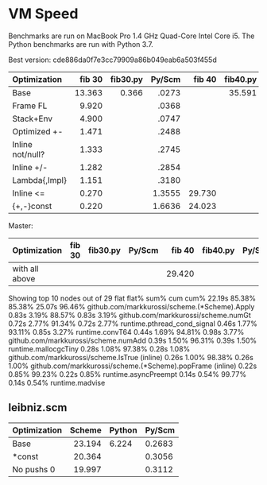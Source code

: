 # VM Speed

Benchmarks are run on MacBook Pro 1.4 GHz Quad-Core Intel Core i5. The
Python benchmarks are run with Python 3.7.

Best version: cde886da0f7e3cc79909a86b049eab6a503f455d

| Optimization     | fib 30 | fib30.py | Py/Scm | fib 40 | fib40.py | Py/Scm |
|:-----------------|-------:|---------:|-------:|-------:|---------:|-------:|
| Base             | 13.363 |    0.366 |  .0273 |        |   35.591 |        |
| Frame FL         |  9.920 |          |  .0368 |        |          |        |
| Stack+Env        |  4.900 |          |  .0747 |        |          |        |
| Optimized +-     |  1.471 |          |  .2488 |        |          |        |
| Inline not/null? |  1.333 |          |  .2745 |        |          |        |
| Inline +/-       |  1.282 |          |  .2854 |        |          |        |
| Lambda{,Impl}    |  1.151 |          |  .3180 |        |          |        |
| Inline <=        |  0.270 |          | 1.3555 | 29.730 |          | 1.1971 |
| {+,-}const       |  0.220 |          | 1.6636 | 24.023 |          | 1.4815 |


Master:

| Optimization   | fib 30 | fib30.py | Py/Scm | fib 40 | fib40.py | Py/Scm |
|:---------------|-------:|---------:|-------:|-------:|---------:|-------:|
| with all above |        |          |        | 29.420 |          |        |

Showing top 10 nodes out of 29
      flat  flat%   sum%        cum   cum%
    22.19s 85.38% 85.38%     25.07s 96.46%  github.com/markkurossi/scheme.(*Scheme).Apply
     0.83s  3.19% 88.57%      0.83s  3.19%  github.com/markkurossi/scheme.numGt
     0.72s  2.77% 91.34%      0.72s  2.77%  runtime.pthread_cond_signal
     0.46s  1.77% 93.11%      0.85s  3.27%  runtime.convT64
     0.44s  1.69% 94.81%      0.98s  3.77%  github.com/markkurossi/scheme.numAdd
     0.39s  1.50% 96.31%      0.39s  1.50%  runtime.mallocgcTiny
     0.28s  1.08% 97.38%      0.28s  1.08%  github.com/markkurossi/scheme.IsTrue (inline)
     0.26s  1.00% 98.38%      0.26s  1.00%  github.com/markkurossi/scheme.(*Scheme).popFrame (inline)
     0.22s  0.85% 99.23%      0.22s  0.85%  runtime.asyncPreempt
     0.14s  0.54% 99.77%      0.14s  0.54%  runtime.madvise


## leibniz.scm

| Optimization | Scheme | Python | Py/Scm |
|:-------------|-------:|--------|--------|
| Base         | 23.194 | 6.224  | 0.2683 |
| *const       | 20.364 |        | 0.3056 |
| No pushs 0   | 19.997 |        | 0.3112 |
